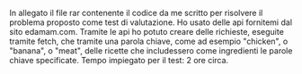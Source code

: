 In allegato il file rar contenente il codice da me scritto per risolvere il problema proposto come test di valutazione.
Ho usato delle api fornitemi dal sito edamam.com.
Tramite le api ho potuto creare delle richieste, eseguite tramite fetch, che tramite una parola chiave, come ad esempio "chicken", o "banana", o "meat", delle ricette che includessero come ingredienti le parole chiave specificate. 
Tempo impiegato per il test: 2 ore circa.
